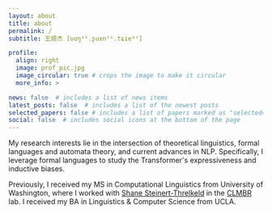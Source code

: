 ```yaml
---
layout: about
title: about
permalink: /
subtitle: 王顺杰 [ʋɑŋ³⁵.ʂuɤn⁵¹.tɕie³⁵]

profile:
  align: right
  image: prof_pic.jpg
  image_circular: true # crops the image to make it circular
  more_info: >

news: false  # includes a list of news items
latest_posts: false  # includes a list of the newest posts
selected_papers: false # includes a list of papers marked as "selected={true}"
social: false  # includes social icons at the bottom of the page
---
```


My research interests lie in the intersection of theoretical linguistics, formal languages and automata theory, and current advances in NLP. Specifically, I leverage formal languages to study the Transformer's expressiveness and inductive biases.

Previously, I received my MS in Computational Linguistics from University of Washington, where I worked with [Shane Steinert-Threlkeld](https://linguistics.washington.edu/people/shane-steinert-threlkeld) in the [CLMBR](https://clmbr.shane.st) lab. I received my BA in Linguistics & Computer Science from UCLA.
